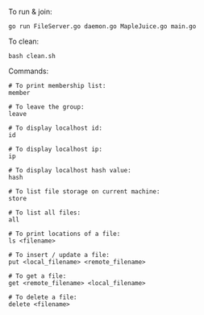 To run & join:

    go run FileServer.go daemon.go MapleJuice.go main.go

To clean:

    bash clean.sh

Commands:
```shell script
# To print membership list:
member
    
# To leave the group:
leave
    
# To display localhost id:
id
    
# To display localhost ip:
ip
      
# To display localhost hash value:
hash
      
# To list file storage on current machine:
store

# To list all files:
all
      
# To print locations of a file:
ls <filename>

# To insert / update a file:
put <local_filename> <remote_filename>
      
# To get a file:
get <remote_filename> <local_filename>
      
# To delete a file:
delete <filename>
```